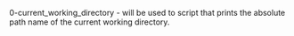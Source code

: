 0-current_working_directory - will be used to script that prints the absolute path name of the current working directory.
